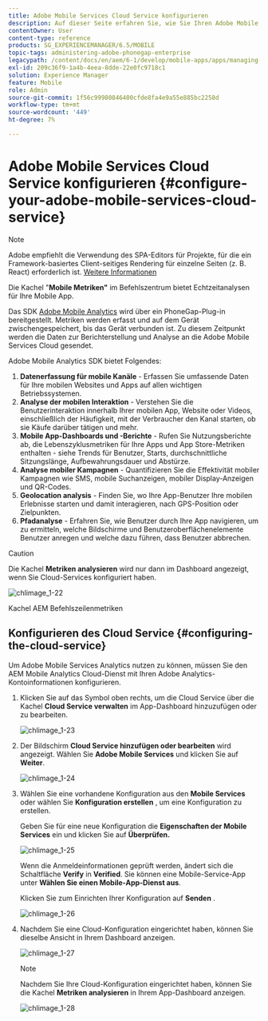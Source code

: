 ```yaml
---
title: Adobe Mobile Services Cloud Service konfigurieren
description: Auf dieser Seite erfahren Sie, wie Sie Ihren Adobe Mobile Services-Cloud Service konfigurieren.
contentOwner: User
content-type: reference
products: SG_EXPERIENCEMANAGER/6.5/MOBILE
topic-tags: administering-adobe-phonegap-enterprise
legacypath: /content/docs/en/aem/6-1/develop/mobile-apps/apps/managing-aem-mobile-apps/configure-your-adobe-phonegap-build-cloud-service1
exl-id: 209c36f9-1a4b-4eea-8dde-22e0fc9718c1
solution: Experience Manager
feature: Mobile
role: Admin
source-git-commit: 1f56c99980846400cfde8fa4e9a55e885bc2258d
workflow-type: tm+mt
source-wordcount: '449'
ht-degree: 7%

---
```


# Adobe Mobile Services Cloud Service konfigurieren {#configure-your-adobe-mobile-services-cloud-service}

>[!NOTE]
>
>Adobe empfiehlt die Verwendung des SPA-Editors für Projekte, für die ein Framework-basiertes Client-seitiges Rendering für einzelne Seiten (z. B. React) erforderlich ist. [Weitere Informationen](/help/sites-developing/spa-overview.md)

Die Kachel &quot;**Mobile Metriken&quot;** im Befehlszentrum bietet Echtzeitanalysen für Ihre Mobile App.

Das SDK [Adobe Mobile Analytics](https://www.adobe.com/ca/solutions/digital-analytics/mobile-web-apps-analytics.html) wird über ein PhoneGap-Plug-in bereitgestellt. Metriken werden erfasst und auf dem Gerät zwischengespeichert, bis das Gerät verbunden ist. Zu diesem Zeitpunkt werden die Daten zur Berichterstellung und Analyse an die Adobe Mobile Services Cloud gesendet.

Adobe Mobile Analytics SDK bietet Folgendes:

1. **Datenerfassung für mobile Kanäle** - Erfassen Sie umfassende Daten für Ihre mobilen Websites und Apps auf allen wichtigen Betriebssystemen.
1. **Analyse der mobilen Interaktion** - Verstehen Sie die Benutzerinteraktion innerhalb Ihrer mobilen App, Website oder Videos, einschließlich der Häufigkeit, mit der Verbraucher den Kanal starten, ob sie Käufe darüber tätigen und mehr.
1. **Mobile App-Dashboards und -Berichte** - Rufen Sie Nutzungsberichte ab, die Lebenszyklusmetriken für Ihre Apps und App Store-Metriken enthalten - siehe Trends für Benutzer, Starts, durchschnittliche Sitzungslänge, Aufbewahrungsdauer und Abstürze.
1. **Analyse mobiler Kampagnen** - Quantifizieren Sie die Effektivität mobiler Kampagnen wie SMS, mobile Suchanzeigen, mobiler Display-Anzeigen und QR-Codes.
1. **Geolocation analysis** - Finden Sie, wo Ihre App-Benutzer Ihre mobilen Erlebnisse starten und damit interagieren, nach GPS-Position oder Zielpunkten.
1. **Pfadanalyse** - Erfahren Sie, wie Benutzer durch Ihre App navigieren, um zu ermitteln, welche Bildschirme und Benutzeroberflächenelemente Benutzer anregen und welche dazu führen, dass Benutzer abbrechen.

>[!CAUTION]
>
>Die Kachel **Metriken analysieren** wird nur dann im Dashboard angezeigt, wenn Sie Cloud-Services konfiguriert haben.

![chlimage_1-22](assets/chlimage_1-22.png)

Kachel AEM Befehlszeilenmetriken

## Konfigurieren des Cloud Service {#configuring-the-cloud-service}

Um Adobe Mobile Services Analytics nutzen zu können, müssen Sie den AEM Mobile Analytics Cloud-Dienst mit Ihren Adobe Analytics-Kontoinformationen konfigurieren.

1. Klicken Sie auf das Symbol oben rechts, um die Cloud Service über die Kachel **Cloud Service verwalten** im App-Dashboard hinzuzufügen oder zu bearbeiten.

   ![chlimage_1-23](assets/chlimage_1-23.png)

1. Der Bildschirm **Cloud Service hinzufügen oder bearbeiten** wird angezeigt. Wählen Sie **Adobe Mobile Services** und klicken Sie auf **Weiter**.

   ![chlimage_1-24](assets/chlimage_1-24.png)

1. Wählen Sie eine vorhandene Konfiguration aus den **Mobile Services** oder wählen Sie **Konfiguration erstellen** , um eine Konfiguration zu erstellen.

   Geben Sie für eine neue Konfiguration die **Eigenschaften der Mobile Services** ein und klicken Sie auf **Überprüfen.**

   ![chlimage_1-25](assets/chlimage_1-25.png)

   Wenn die Anmeldeinformationen geprüft werden, ändert sich die Schaltfläche **Verify** in **Verified**. Sie können eine Mobile-Service-App unter **Wählen Sie einen Mobile-App-Dienst aus**.

   Klicken Sie zum Einrichten Ihrer Konfiguration auf **Senden** .

   ![chlimage_1-26](assets/chlimage_1-26.png)

1. Nachdem Sie eine Cloud-Konfiguration eingerichtet haben, können Sie dieselbe Ansicht in Ihrem Dashboard anzeigen.

   ![chlimage_1-27](assets/chlimage_1-27.png)

   >[!NOTE]
   >
   >Nachdem Sie Ihre Cloud-Konfiguration eingerichtet haben, können Sie die Kachel **Metriken analysieren** in Ihrem App-Dashboard anzeigen.

   ![chlimage_1-28](assets/chlimage_1-28.png)
